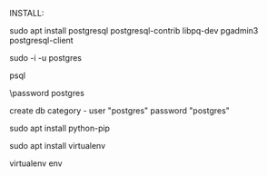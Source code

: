 INSTALL:

sudo apt install postgresql postgresql-contrib libpq-dev pgadmin3 postgresql-client

sudo -i -u postgres

psql

\password postgres

create db category - user "postgres" password "postgres"

sudo apt install python-pip

sudo apt install virtualenv

virtualenv env
